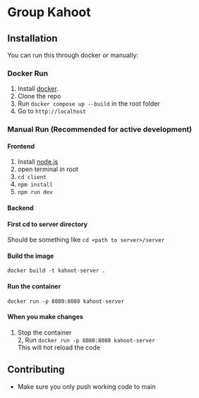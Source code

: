 # Group Kahoot

## Installation
You can run this through docker or manually:

### Docker Run
1. Install [docker](https://www.docker.com/).
2. Clone the repo
3. Run `docker compose up --build` in the root folder
4. Go to `http://localhost`

### Manual Run (Recommended for active development)
#### Frontend
1. Install [node.js](https://nodejs.com)
3. open terminal in root
4. `cd client`
5. `npm install`
6. `npm run dev`
#### Backend
#### First cd to server directory
Should be something like
`cd <path to server>/server`  
#### Build the image
`docker build -t kahoot-server .`  

#### Run the container
`docker run -p 8080:8080 kahoot-server`  

#### When you make changes  
1. Stop the container  
2, Run `docker run -p 8080:8080 kahoot-server`  
This will hot reload the code  

## Contributing
- Make sure you only push working code to main  
